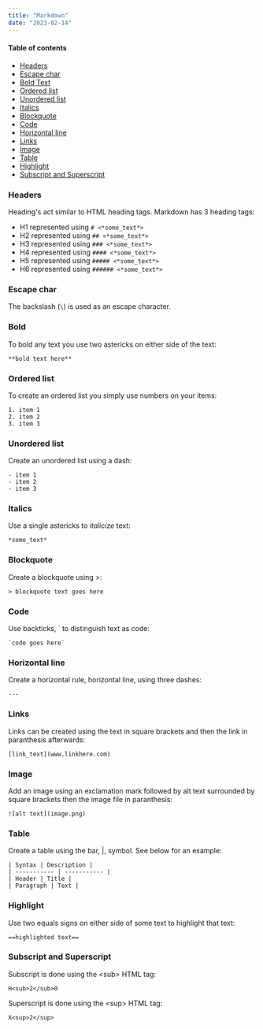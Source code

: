```yaml
---
title: "Markdown"
date: "2023-02-14"
---
```


#### Table of contents

- [Headers](#headers)
- [Escape char](#escape%20char)
- [Bold Text](#bold)
- [Ordered list](#ordered%20list)
- [Unordered list](#unordered%20list)
- [Italics](#italics)
- [Blockquote](#blockquote)
- [Code](#code)
- [Horizontal line](#horizontal%20line)
- [Links](#links)
- [Image](#image)
- [Table](#table)
- [Highlight](#highlight)
- [Subscript and Superscript](#subscript%20and%20superscript)

### Headers

Heading's act similar to HTML heading tags. Markdown has 3 heading tags:

- H1 represented using `# <*some_text*>`
- H2 represented using `## <*some_text*>`
- H3 represented using `### <*some_text*>`
- H4 represented using `#### <*some_text*>`
- H5 represented using `##### <*some_text*>`
- H6 represented using `###### <*some_text*>`

### Escape char

The backslash (`\`) is used as an escape character.

### Bold

To bold any text you use two astericks on either side of the text:

    **bold text here**

### Ordered list

To create an ordered list you simply use numbers on your items:

    1. item 1
    2. item 2
    3. item 3

### Unordered list

Create an unordered list using a dash:

    - item 1
    - item 2
    - item 3

### Italics

Use a single astericks to _italicize_ text:

    *some_text*

### Blockquote

Create a blockquote using >:

    > blockquote text goes here

### Code

Use backticks, \` to distinguish text as code:

    `code goes here`

### Horizontal line

Create a horizontal rule, horizontal line, using three dashes:

    ---

### Links

Links can be created using the text in square brackets and then the link in paranthesis afterwards:

    [link_text](www.linkhere.com)

### Image

Add an image using an exclamation mark followed by alt text surrounded by square brackets then the image file in paranthesis:

    ![alt text](image.png)

### Table

Create a table using the bar, |, symbol. See below for an example:

    | Syntax | Description |
    | ----------- | ----------- |
    | Header | Title |
    | Paragraph | Text |

### Highlight

Use two equals signs on either side of some text to highlight that text:

    ==highlighted text==

### Subscript and Superscript

Subscript is done using the \<sub> HTML tag:

    H<sub>2</sub>0

Superscript is done using the \<sup> HTML tag:

    X<sup>2</sup>
